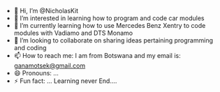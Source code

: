 - 👋 Hi, I’m @NicholasKit
- 👀 I’m interested in learning how to program and code car modules
- 🌱 I’m currently learning how to use Mercedes Benz Xentry to code modules with Vadiamo and DTS Monamo
- 💞️ I’m looking to collaborate on sharing ideas pertaining programming and coding
- 📫 How to reach me: I am from Botswana and my email is: ganamotsek@gmail.com
- 😄 Pronouns: ...
- ⚡ Fun fact: ... Learning never End....

<!---
NicholasKit/NicholasKit is a ✨ special ✨ repository because its `README.md` (this file) appears on your GitHub profile.
You can click the Preview link to take a look at your changes.
--->
